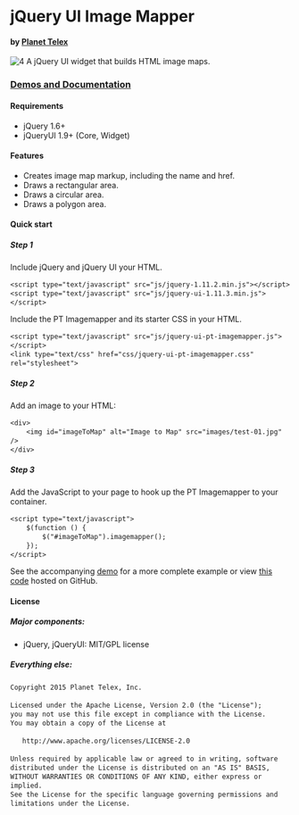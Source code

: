 # jQuery UI Image Mapper
#### by [Planet Telex][1]

![4]
A jQuery UI widget that builds HTML image maps.

### [Demos and Documentation][1]

#### Requirements
* jQuery 1.6+
* jQueryUI 1.9+ (Core, Widget)

#### Features

* Creates image map markup, including the name and href.
* Draws a rectangular area.
* Draws a circular area.
* Draws a polygon area.


#### Quick start


##### Step 1

Include jQuery and jQuery UI your HTML.

	<script type="text/javascript" src="js/jquery-1.11.2.min.js"></script>
	<script type="text/javascript" src="js/jquery-ui-1.11.3.min.js"></script>

Include the PT Imagemapper and its starter CSS in your HTML.

	<script type="text/javascript" src="js/jquery-ui-pt-imagemapper.js"></script>
	<link type="text/css" href="css/jquery-ui-pt-imagemapper.css" rel="stylesheet">

##### Step 2

Add an image to your HTML:

	<div>
		<img id="imageToMap" alt="Image to Map" src="images/test-01.jpg" />
	</div>

##### Step 3

Add the JavaScript to your page to hook up the PT Imagemapper to your container.

    <script type="text/javascript">
        $(function () {
            $("#imageToMap").imagemapper();
        });
    </script>

See the accompanying [demo][2] for a more complete example or view [this code][3] hosted on GitHub.

#### License

##### Major components:

* jQuery, jQueryUI: MIT/GPL license

##### Everything else:

    Copyright 2015 Planet Telex, Inc.

    Licensed under the Apache License, Version 2.0 (the "License");
    you may not use this file except in compliance with the License.
    You may obtain a copy of the License at

       http://www.apache.org/licenses/LICENSE-2.0

    Unless required by applicable law or agreed to in writing, software
    distributed under the License is distributed on an "AS IS" BASIS,
    WITHOUT WARRANTIES OR CONDITIONS OF ANY KIND, either express or implied.
    See the License for the specific language governing permissions and
    limitations under the License.

[1]: http://www.planettelex.com
[2]: http://www.planettelex.com/products/jquery/pt-image-mapper/demos
[3]: http://planettelexinc.github.io/jquery-ui-pt-image-mapper
[4]: http://planettelexinc.github.io/jquery-ui-pt-image-mapper/images/demo.png
